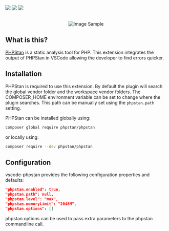 [![](https://vsmarketplacebadge.apphb.com/version-short/calsmurf2904.vscode-phpstan.svg)](https://marketplace.visualstudio.com/items?itemName=calsmurf2904.vscode-phpstan)
[![](https://vsmarketplacebadge.apphb.com/installs-short/calsmurf2904.vscode-phpstan.svg)](https://marketplace.visualstudio.com/items?itemName=calsmurf2904.vscode-phpstan)
[![](https://vsmarketplacebadge.apphb.com/rating-short/calsmurf2904.vscode-phpstan.svg)](https://marketplace.visualstudio.com/items?itemName=calsmurf2904.vscode-phpstan)

<p align="center">
  <br />
  <img src="https://puu.sh/zkXAe/e727a924d6.png" alt="Image Sample" />
</p>

## What is this?

[PHPStan](https://github.com/phpstan/phpstan) is a static analysis tool for PHP. This extension integrates the output of PHPStan in VSCode allowing the developer to find errors quicker.

## Installation

PHPStan is required to use this extension. By default the plugin will search the global vendor folder and the workspace vendor folders.
The COMPOSER_HOME environment variable can be set to change where the plugin searches.
This path can be manually set using the ``phpstan.path`` setting.

PHPStan can be installed globally using:

```bash
composer global require phpstan/phpstan
```

or locally using:

```bash
composer require --dev phpstan/phpstan
```

## Configuration

vscode-phpstan provides the following configuration properties and defaults:

```json
"phpstan.enabled": true,
"phpstan.path": null,
"phpstan.level": "max",
"phpstan.memoryLimit": "2048M",
"phpstan.options": []
```

phpstan.options can be used to pass extra parameters to the phpstan commandline call.

